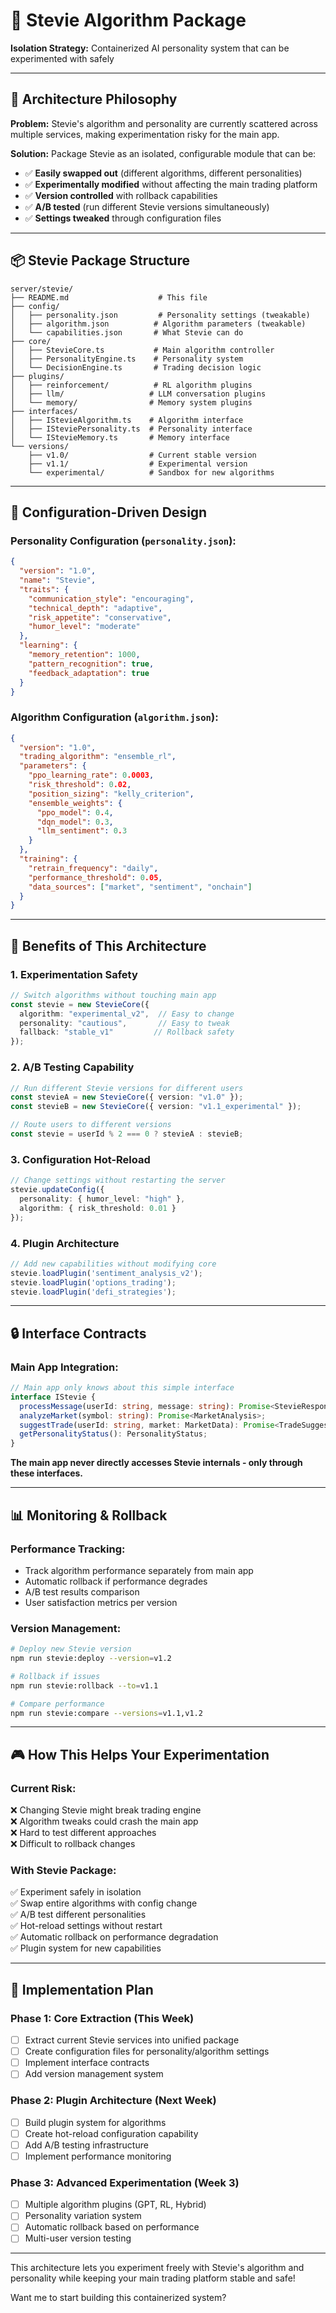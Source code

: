 # 🤖 Stevie Algorithm Package

**Isolation Strategy:** Containerized AI personality system that can be experimented with safely

---

## 🎯 Architecture Philosophy

**Problem:** Stevie's algorithm and personality are currently scattered across multiple services, making experimentation risky for the main app.

**Solution:** Package Stevie as an isolated, configurable module that can be:
- ✅ **Easily swapped out** (different algorithms, different personalities)
- ✅ **Experimentally modified** without affecting the main trading platform
- ✅ **Version controlled** with rollback capabilities
- ✅ **A/B tested** (run different Stevie versions simultaneously)
- ✅ **Settings tweaked** through configuration files

---

## 📦 Stevie Package Structure

```
server/stevie/
├── README.md                    # This file
├── config/
│   ├── personality.json         # Personality settings (tweakable)
│   ├── algorithm.json          # Algorithm parameters (tweakable)
│   └── capabilities.json       # What Stevie can do
├── core/
│   ├── StevieCore.ts           # Main algorithm controller
│   ├── PersonalityEngine.ts    # Personality system
│   └── DecisionEngine.ts       # Trading decision logic
├── plugins/
│   ├── reinforcement/          # RL algorithm plugins
│   ├── llm/                   # LLM conversation plugins
│   └── memory/                # Memory system plugins
├── interfaces/
│   ├── IStevieAlgorithm.ts    # Algorithm interface
│   ├── ISteviePersonality.ts  # Personality interface
│   └── IStevieMemory.ts       # Memory interface
└── versions/
    ├── v1.0/                  # Current stable version
    ├── v1.1/                  # Experimental version
    └── experimental/          # Sandbox for new algorithms
```

---

## 🔧 Configuration-Driven Design

### Personality Configuration (`personality.json`):
```json
{
  "version": "1.0",
  "name": "Stevie",
  "traits": {
    "communication_style": "encouraging",
    "technical_depth": "adaptive",
    "risk_appetite": "conservative",
    "humor_level": "moderate"
  },
  "learning": {
    "memory_retention": 1000,
    "pattern_recognition": true,
    "feedback_adaptation": true
  }
}
```

### Algorithm Configuration (`algorithm.json`):
```json
{
  "version": "1.0",
  "trading_algorithm": "ensemble_rl",
  "parameters": {
    "ppo_learning_rate": 0.0003,
    "risk_threshold": 0.02,
    "position_sizing": "kelly_criterion",
    "ensemble_weights": {
      "ppo_model": 0.4,
      "dqn_model": 0.3,
      "llm_sentiment": 0.3
    }
  },
  "training": {
    "retrain_frequency": "daily",
    "performance_threshold": 0.05,
    "data_sources": ["market", "sentiment", "onchain"]
  }
}
```

---

## 🚀 Benefits of This Architecture

### 1. **Experimentation Safety**
```typescript
// Switch algorithms without touching main app
const stevie = new StevieCore({
  algorithm: "experimental_v2",  // Easy to change
  personality: "cautious",       // Easy to tweak
  fallback: "stable_v1"         // Rollback safety
});
```

### 2. **A/B Testing Capability**  
```typescript
// Run different Stevie versions for different users
const stevieA = new StevieCore({ version: "v1.0" });
const stevieB = new StevieCore({ version: "v1.1_experimental" });

// Route users to different versions
const stevie = userId % 2 === 0 ? stevieA : stevieB;
```

### 3. **Configuration Hot-Reload**
```typescript
// Change settings without restarting the server
stevie.updateConfig({
  personality: { humor_level: "high" },
  algorithm: { risk_threshold: 0.01 }
});
```

### 4. **Plugin Architecture**
```typescript
// Add new capabilities without modifying core
stevie.loadPlugin('sentiment_analysis_v2');
stevie.loadPlugin('options_trading');
stevie.loadPlugin('defi_strategies');
```

---

## 🔒 Interface Contracts

### Main App Integration:
```typescript
// Main app only knows about this simple interface
interface IStevie {
  processMessage(userId: string, message: string): Promise<StevieResponse>;
  analyzeMarket(symbol: string): Promise<MarketAnalysis>;
  suggestTrade(userId: string, market: MarketData): Promise<TradeSuggestion>;
  getPersonalityStatus(): PersonalityStatus;
}
```

**The main app never directly accesses Stevie internals - only through these interfaces.**

---

## 📊 Monitoring & Rollback

### Performance Tracking:
- Track algorithm performance separately from main app
- Automatic rollback if performance degrades
- A/B test results comparison
- User satisfaction metrics per version

### Version Management:
```bash
# Deploy new Stevie version
npm run stevie:deploy --version=v1.2

# Rollback if issues
npm run stevie:rollback --to=v1.1

# Compare performance
npm run stevie:compare --versions=v1.1,v1.2
```

---

## 🎮 How This Helps Your Experimentation

### Current Risk:
❌ Changing Stevie might break trading engine  
❌ Algorithm tweaks could crash the main app  
❌ Hard to test different approaches  
❌ Difficult to rollback changes  

### With Stevie Package:
✅ Experiment safely in isolation  
✅ Swap entire algorithms with config change  
✅ A/B test different personalities  
✅ Hot-reload settings without restart  
✅ Automatic rollback on performance degradation  
✅ Plugin system for new capabilities  

---

## 🚀 Implementation Plan

### Phase 1: Core Extraction (This Week)
- [ ] Extract current Stevie services into unified package
- [ ] Create configuration files for personality/algorithm settings
- [ ] Implement interface contracts
- [ ] Add version management system

### Phase 2: Plugin Architecture (Next Week)  
- [ ] Build plugin system for algorithms
- [ ] Create hot-reload configuration capability
- [ ] Add A/B testing infrastructure
- [ ] Implement performance monitoring

### Phase 3: Advanced Experimentation (Week 3)
- [ ] Multiple algorithm plugins (GPT, RL, Hybrid)  
- [ ] Personality variation system
- [ ] Automatic rollback based on performance
- [ ] Multi-user version testing

---

This architecture lets you experiment freely with Stevie's algorithm and personality while keeping your main trading platform stable and safe! 

Want me to start building this containerized system?